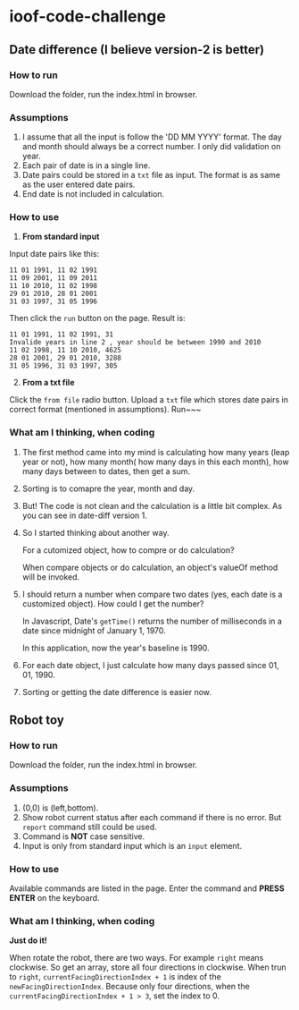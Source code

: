 # ioof-code-challenge
## Date difference (I believe version-2 is better)
### How to run
Download the folder, run the index.html in browser.
### Assumptions
1. I assume that all the input is follow the 'DD MM YYYY' format. The day and month should always be a correct number. I only did validation on year.
2. Each pair of date is in a single line. 
3. Date pairs could be stored in a `txt` file as input. The format is as same as the user entered date pairs.
4. End date is not included in calculation.

### How to use

1. **From standard input**

Input date pairs like this:
```
11 01 1991, 11 02 1991
11 09 2001, 11 09 2011
11 10 2010, 11 02 1998
29 01 2010, 28 01 2001
31 03 1997, 31 05 1996
```
Then click the `run` button on the page.
Result is:
```
11 01 1991, 11 02 1991, 31
Invalide years in line 2 , year should be between 1990 and 2010
11 02 1998, 11 10 2010, 4625
28 01 2001, 29 01 2010, 3288
31 05 1996, 31 03 1997, 305
```

2. **From a txt file**

Click the `from file` radio button. Upload a `txt` file which stores date pairs in correct format (mentioned in assumptions). Run~~~

### What am I thinking, when coding

1. The first method came into my mind is calculating how many years (leap year or not), how many month( how many days in this each month), how many days between to dates, then get a sum. 

2. Sorting is to comapre the year, month and day.

3. But! The code is not clean and the calculation is a little bit complex. As you can see in date-diff version 1.

4. So I started thinking about another way. 

   For a cutomized object, how to compre or do calculation?  

   When compare objects or do calculation, an object's valueOf method will be invoked.

5. I should return a number when compare two dates (yes, each date is a customized object). How could I get the number?

   In Javascript, Date's `getTime()` returns the number of milliseconds in a date since midnight of January 1, 1970.

   In this application, now the year's baseline is 1990. 

6. For each date object, I just calculate how many days passed since 01, 01, 1990.

7. Sorting or getting the date difference is easier now. 

## Robot toy

### How to run

Download the folder, run the index.html in browser.

### Assumptions

1. (0,0) is (left,bottom).
2. Show robot current status after each command if there is no error. But `report` command still could be used.
3. Command is **NOT** case sensitive.
4. Input is only from standard input which is an `input` element.

### How to use 

Available commands are listed in the page. Enter the command and **PRESS ENTER** on the keyboard.

### What am I thinking, when coding

**Just do it!**

When rotate the robot, there are two ways. For example `right` means clockwise. So get an array, store all four directions in clockwise. When trun to `right`, `currentFacingDirectionIndex + 1` is index of the `newFacingDirectionIndex`. Because only four directions, when the `currentFacingDirectionIndex + 1 > 3`, set the index to 0. 
